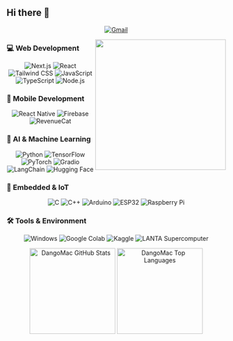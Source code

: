## Hi there 👋
<p align="center">
  <a href="mailto:dungmachoo@gmail.com" target="_blank">
    <img src="https://img.shields.io/badge/Gmail-c14438.svg?&style=flat-square&logo=gmail&logoColor=white" alt="Gmail">
  </a>
</p> 

<img align="right" src="https://github.com/user-attachments/assets/64b756e6-85ce-45dd-a14f-e1125fdf7786" width="300" />

### 💻 Web Development

<p align="center">
  <img alt="Next.js" src="https://img.shields.io/badge/Next.js-000000?style=flat-square&logo=next.js&logoColor=white">
  <img alt="React" src="https://img.shields.io/badge/React-20232A?style=flat-square&logo=react&logoColor=61DAFB">
  <img alt="Tailwind CSS" src="https://img.shields.io/badge/Tailwind_CSS-38B2AC?style=flat-square&logo=tailwind-css&logoColor=white">
  <img alt="JavaScript" src="https://img.shields.io/badge/JavaScript-F7DF1E?style=flat-square&logo=javascript&logoColor=black">
  <img alt="TypeScript" src="https://img.shields.io/badge/TypeScript-3178C6?style=flat-square&logo=typescript&logoColor=white">
  <img alt="Node.js" src="https://img.shields.io/badge/Node.js-339933?style=flat-square&logo=node.js&logoColor=white">
</p>



### 📱 Mobile Development

<p align="center">
  <img alt="React Native" src="https://img.shields.io/badge/React_Native-282C34?style=flat-square&logo=react&logoColor=61DAFB">
  <img alt="Firebase" src="https://img.shields.io/badge/Firebase-FFCA28?style=flat-square&logo=firebase&logoColor=black">
  <img alt="RevenueCat" src="https://img.shields.io/badge/RevenueCat-9050FF?style=flat-square&logo=money&logoColor=white">
</p>



### 🤖 AI & Machine Learning

<p align="center">
  <img alt="Python" src="https://img.shields.io/badge/Python-3776AB?style=flat-square&logo=python&logoColor=white">
  <img alt="TensorFlow" src="https://img.shields.io/badge/TensorFlow-FF6F00?style=flat-square&logo=tensorflow&logoColor=white">
  <img alt="PyTorch" src="https://img.shields.io/badge/PyTorch-EE4C2C?style=flat-square&logo=pytorch&logoColor=white">
  <img alt="Gradio" src="https://img.shields.io/badge/Gradio-FF4D67?style=flat-square&logo=gradio&logoColor=white">
  <img alt="LangChain" src="https://img.shields.io/badge/LangChain-2F2F2F?style=flat-square&logo=langchain&logoColor=00FFAA">
  <img alt="Hugging Face" src="https://img.shields.io/badge/HuggingFace-FCC624?style=flat-square&logo=huggingface&logoColor=black">
</p>



### 📡 Embedded & IoT

<p align="center">
  <img alt="C" src="https://img.shields.io/badge/C-00599C?style=flat-square&logo=c&logoColor=white">
  <img alt="C++" src="https://img.shields.io/badge/C++-00599C?style=flat-square&logo=c%2b%2b&logoColor=white">
  <img alt="Arduino" src="https://img.shields.io/badge/Arduino-00979D?style=flat-square&logo=arduino&logoColor=white">
  <img alt="ESP32" src="https://img.shields.io/badge/ESP32-000000?style=flat-square&logo=esphome&logoColor=white">
  <img alt="Raspberry Pi" src="https://img.shields.io/badge/Raspberry_Pi-C51A4A?style=flat-square&logo=raspberry-pi&logoColor=white">
</p>



### 🛠️ Tools & Environment

<p align="center">
  <img alt="Windows" src="https://img.shields.io/badge/Windows-0078D6?style=flat-square&logo=windows&logoColor=white">
  <img alt="Google Colab" src="https://img.shields.io/badge/Google_Colab-F9AB00?style=flat-square&logo=google-colab&logoColor=black">
  <img alt="Kaggle" src="https://img.shields.io/badge/Kaggle-20BEFF?style=flat-square&logo=kaggle&logoColor=white">
  <img alt="LANTA Supercomputer" src="https://img.shields.io/badge/LANTA-HPC-blueviolet?style=flat-square&logo=server&logoColor=white">
</p>

<p align="center">
  <img height="197em" src="https://github-readme-stats.vercel.app/api?username=DangoMac&count_private=true&show_icons=true&theme=dark" alt="DangoMac GitHub Stats" />
  <img height="197em" src="https://github-readme-stats.vercel.app/api/top-langs/?username=DangoMac&layout=compact&theme=dark&langs_count=6" alt="DangoMac Top Languages" />
</p>






